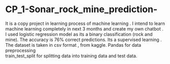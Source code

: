 # CP_1-Sonar_rock_mine_prediction-
It is a copy project in learning process of machine learning . I intend to learn machine learning completely in next 3 months and create my own chatbot .
I used logistic regression model as its a binary classification (rock and mine).
The accuracy is 76% correct predictions.
Its a supervised learning .
The dataset is taken in csv format , from kaggle.
Pandas for data preprocessing  
train_test_split for splitting data into training data and test data.

